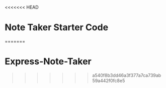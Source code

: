 <<<<<<< HEAD
# Note Taker Starter Code
=======
# Express-Note-Taker
>>>>>>> a540f8b3dd46a3f377a7ca739ab59a442f0fc8e5
